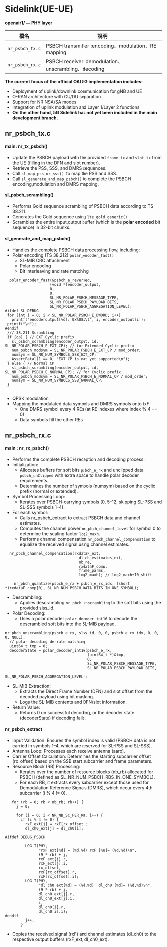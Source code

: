 # Sidelink(UE-UE)
**openair1/ — PHY layer**

| 檔名                   | 說明                                            |
| -------------------- | --------------------------------------------- |
| `nr_psbch_tx.c`      | PSBCH transmitter :encoding、modulation、RE mapping                    |
| `nr_psbch_rx.c`      | PSBCH receiver: demodulation、unscrambling、decoding                            |

**The current focus of the official OAI 5G implementation includes:**
- Deployment of uplink/downlink communication for gNB and UE
- O-RAN architecture with CU/DU separation
- Support for NR NSA/SA modes
- Integration of uplink modulation and Layer 1/Layer 2 functions
- **On the other hand, 5G Sidelink has not yet been included in the main development branch.**

## nr_psbch_tx.c
#### main: nr_tx_psbch()
- Update the PSBCH payload with the provided `frame_tx` and `slot_tx` from the UE (filling in the DFN and slot number).
- Retrieve the PSS, SSS, and DMRS sequences.
- Call `sl_map_pss_or_sss() `to map the PSS and SSS.
- Call `sl_generate_and_map_psbch()` to complete the PSBCH encoding,modulation and DMRS mapping.

#### sl_psbch_scrambling()
- Performs Gold sequence scrambling of PSBCH data according to TS 38.211.
- Generates the Gold sequence using `lte_gold_generic()`.
- Scrambles the entire input,output buffer (which is the **polar encoded** bit sequence) in 32-bit chunks.

#### sl_generate_and_map_psbch()
- Handles the complete PSBCH data processing flow, including:
- Polar encoding (TS 38.212):`polar_encoder_fast()`
  - SL-MIB CRC attachment
  - Polar encoding
  - Bit interleaving and rate matching
 ```
   polar_encoder_fast(&psbch_a_reversed,
                     (void *)encoder_output,
                     0,
                     0,
                     SL_NR_POLAR_PSBCH_MESSAGE_TYPE,
                     SL_NR_POLAR_PSBCH_PAYLOAD_BITS,
                     SL_NR_POLAR_PSBCH_AGGREGATION_LEVEL);
#ifdef SL_DEBUG
  for (int i = 0; i < SL_NR_POLAR_PSBCH_E_DWORD; i++)
    printf("encoderoutput[%d]: 0x%08x\t", i, encoder_output[i]);
  printf("\n");
#endif
  /// 38.211 Scrambling
  if (cp) { // EXT Cyclic prefix
    sl_psbch_scrambling(encoder_output, id, SL_NR_POLAR_PSBCH_E_EXT_CP); // for Extended Cyclic prefix
    num_psbch_modsym = SL_NR_POLAR_PSBCH_E_EXT_CP / mod_order;
    numsym = SL_NR_NUM_SYMBOLS_SSB_EXT_CP;
    AssertFatal(1 == 0, "EXT CP is not yet supported\n");
  } else { // Normal CP
    sl_psbch_scrambling(encoder_output, id, SL_NR_POLAR_PSBCH_E_NORMAL_CP); // for Cyclic prefix
    num_psbch_modsym = SL_NR_POLAR_PSBCH_E_NORMAL_CP / mod_order;
    numsym = SL_NR_NUM_SYMBOLS_SSB_NORMAL_CP;
  }
  
```
- QPSK modulation
- Mapping the modulated data symbols and DMRS symbols onto txF
  - One DMRS symbol every 4 REs (at RE indexes where index % 4 == 0)
  - Data symbols fill the other REs

## nr_psbch_rx.c 
#### main : nr_rx_psbch()
- Performs the complete PSBCH reception and decoding process.
- Initialization:
  - Allocates buffers for soft bits `psbch_e_rx` and unclipped data `psbch_unClipped` with extra space to handle polar decoder requirements.
  - Determines the number of symbols (numsym) based on the cyclic prefix (normal or extended).
- Symbol Processing Loop:
  - Iterates over PSBCH-carrying symbols (0, 5–12, skipping SL-PSS and SL-SSS symbols 1–4).
- For each symbol:
  - Calls nr_psbch_extract to extract PSBCH data and channel estimates.
  - Computes the channel power `nr_pbch_channel_level` for symbol 0 to determine the scaling factor `log2_maxh`.
  - Performs channel compensation `nr_pbch_channel_compensation` to equalize the received signal using channel estimates.
```
  nr_pbch_channel_compensation(rxdataF_ext,
                                 dl_ch_estimates_ext,
                                 nb_re,
                                 rxdataF_comp,
                                 frame_parms,
                                 log2_maxh); // log2_maxh+I0_shift

    nr_pbch_quantize(psbch_e_rx + psbch_e_rx_idx, (short *)rxdataF_comp[0], SL_NR_NUM_PSBCH_DATA_BITS_IN_ONE_SYMBOL);
```
- Descrambling:
  - Applies descrambling `nr_pbch_unscrambling` to the soft bits using the provided slss_id.
- Polar Decoding:
  - Uses a polar decoder `polar_decoder_int16` to decode the descrambled soft bits into the SL-MIB payload.
```    
nr_pbch_unscrambling(psbch_e_rx, slss_id, 0, 0, psbch_e_rx_idx, 0, 0, 0, NULL);
  // polar decoding de-rate matching
  uint64_t tmp = 0;
  decoderState = polar_decoder_int16(psbch_e_rx,
                                     (uint64_t *)&tmp,
                                     0,
                                     SL_NR_POLAR_PSBCH_MESSAGE_TYPE,
                                     SL_NR_POLAR_PSBCH_PAYLOAD_BITS,
                                     SL_NR_POLAR_PSBCH_AGGREGATION_LEVEL);
```
- SL-MIB Extraction:
  - Extracts the Direct Frame Number (DFN) and slot offset from the decoded payload using bit masking.
  - Logs the SL-MIB contents and DFN/slot information.
- Return Value:
  - Returns 0 on successful decoding, or the decoder state (decoderState) if decoding fails.
#### nr_psbch_extract
- Input Validation: Ensures the symbol index is valid (PSBCH data is not carried in symbols 1–4, which are reserved for SL-PSS and SL-SSS).
- Antenna Loop: Processes each receive antenna (aarx).
- Carrier Offset Calculation: Determines the starting subcarrier offset (rx_offset) based on the SSB start subcarrier and frame parameters.
- Resource Block (RB) Processing:
  - Iterates over the number of resource blocks (nb_rb) allocated for PSBCH (defined as SL_NR_NUM_PSBCH_RBS_IN_ONE_SYMBOL).
  - For each RB, it extracts every subcarrier except those used for Demodulation Reference Signals (DMRS), which occur every 4th subcarrier (i % 4 != 0).
 ```
    for (rb = 0; rb < nb_rb; rb++) {
      j = 0;

      for (i = 0; i < NR_NB_SC_PER_RB; i++) {
        if (i % 4 != 0) {
          rxF_ext[j] = rxF[rx_offset];
          dl_ch0_ext[j] = dl_ch0[i];

#ifdef DEBUG_PSBCH

          LOG_I(PHY,
                "rxF ext[%d] = (%d,%d) rxF [%u]= (%d,%d)\n",
                (9 * rb) + j,
                rxF_ext[j].r,
                rxF_ext[j].i,
                rx_offset,
                rxF[rx_offset].r,
                rxF[rx_offset].i);
          LOG_I(PHY,
                "dl ch0 ext[%d] = (%d,%d)  dl_ch0 [%d]= (%d,%d)\n",
                (9 * rb) + j,
                dl_ch0_ext[j].r,
                dl_ch0_ext[j].i,
                i,
                dl_ch0[i].r,
                dl_ch0[i].i);
#endif
          j++;
        }
```
  - Copies the received signal (rxF) and channel estimates (dl_ch0) to the respective output buffers (rxF_ext, dl_ch0_ext).
